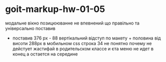 # goit-markup-hw-01-05
модальне вікно позицююванне не впевнений що правільно та універсально  поставив 
- поставив 376 рх - 88 вертікальний відступ по макету + половина від висоти 288рх
в мобильном css строка 34 не понятно почему не дейстует жастифай в родительском классе и єта меню не идет в конец а остается на середине 